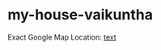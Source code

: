 # my-house-vaikuntha

Exact Google Map Location: [text](https://maps.app.goo.gl/eAESE5LvYz3RnGAc8?g_st=aw)